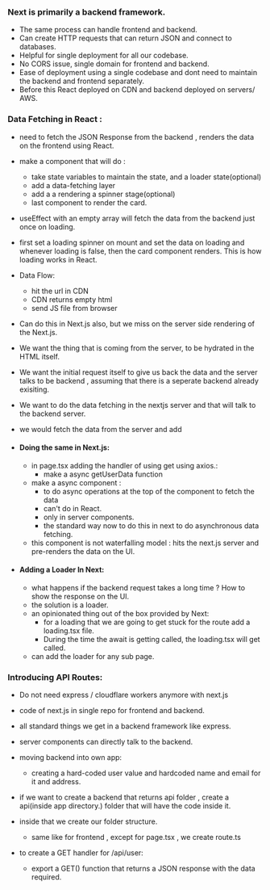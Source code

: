 
### Next is primarily a backend framework.
- The same process can handle frontend and backend.
- Can create HTTP requests that can return JSON and connect to databases.
- Helpful for single deployment for all our codebase.
- No CORS issue, single domain for frontend and backend.
- Ease of deployment using a single codebase and dont need to maintain the backend and frontend separately.
- Before this React deployed on CDN and backend deployed on servers/ AWS.

### Data Fetching in React : 
- need to fetch the JSON Response from the backend , renders the data on the frontend using React.
- make a component that will do :
	- take state variables to maintain the state, and a loader state(optional)
	- add a data-fetching layer
	- add a a rendering a spinner stage(optional)
	- last component to render the card.
- useEffect with an empty array will fetch the data from the backend just once on loading.
- first set a loading spinner on mount and set the data on loading and whenever loading is false, then the card component renders. This is how loading works in React.
- Data Flow:
	- hit the url in CDN 
	- CDN returns empty html 
	- send JS file from browser 

- Can do this in Next.js also, but we miss on the server side rendering of the Next.js.
- We want the thing that is coming from the server, to be hydrated in the HTML itself.
- We want the initial request itself to give us back the data and the server talks to be backend , assuming that there is a seperate backend already exisiting.
- We want to do the data fetching in the nextjs server and that will talk to the backend server.
- we would fetch the data from the server and add 

- #### Doing the same in Next.js:
	- in page.tsx adding the handler of using get using axios.:
		- make a async getUserData function
	- make a async component :
		- to do async operations at the top of the component to fetch the data
		- can't do in React.
		- only in server components.
		- the standard way now to do this in next to do asynchronous data fetching.
	- this component is not waterfalling model : hits the next.js server and pre-renders the data on the UI.
- #### Adding a Loader In Next:
	- what happens if the backend request takes a long time ? How to show the response on the UI.
	- the solution is a loader.
	- an opinionated thing out of the box provided by Next:
		- for a loading that we are going to get stuck for the route add a loading.tsx file.
		- During the time the await is getting called, the loading.tsx will get called.
	- can add the loader for any sub page.


### Introducing API Routes:
- Do not need express / cloudflare workers anymore with next.js 
- code of next.js in single repo for frontend and backend.
- all standard things we get in a backend framework like express.
- server components can directly talk to the backend.

- moving backend into own app:
	- creating a hard-coded user value and hardcoded name and email for it and address.
- if we want to create a backend that returns api folder , create a api(inside app directory.) folder that will have the code inside it.
- inside that we create our folder structure.
	- same like for frontend , except for page.tsx , we create route.ts
- to create a GET handler for /api/user:
	- export a GET() function that returns a JSON response with the data required.